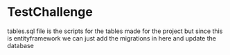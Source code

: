 # TestChallenge

tables.sql file is the scripts for the tables made for the project
but since this is entityframework we can just add the migrations in here and update the database
